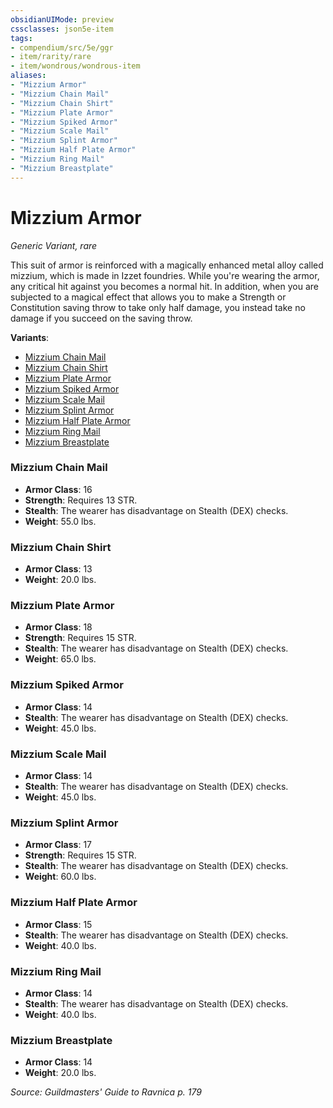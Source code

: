 ```yaml
---
obsidianUIMode: preview
cssclasses: json5e-item
tags:
- compendium/src/5e/ggr
- item/rarity/rare
- item/wondrous/wondrous-item
aliases: 
- "Mizzium Armor"
- "Mizzium Chain Mail"
- "Mizzium Chain Shirt"
- "Mizzium Plate Armor"
- "Mizzium Spiked Armor"
- "Mizzium Scale Mail"
- "Mizzium Splint Armor"
- "Mizzium Half Plate Armor"
- "Mizzium Ring Mail"
- "Mizzium Breastplate"
---
```

# Mizzium Armor
*Generic Variant, rare*  


This suit of armor is reinforced with a magically enhanced metal alloy called mizzium, which is made in Izzet foundries. While you're wearing the armor, any critical hit against you becomes a normal hit. In addition, when you are subjected to a magical effect that allows you to make a Strength or Constitution saving throw to take only half damage, you instead take no damage if you succeed on the saving throw.

**Variants**:
- [Mizzium Chain Mail](#Mizzium%20Chain%20Mail)
- [Mizzium Chain Shirt](#Mizzium%20Chain%20Shirt)
- [Mizzium Plate Armor](#Mizzium%20Plate%20Armor)
- [Mizzium Spiked Armor](#Mizzium%20Spiked%20Armor)
- [Mizzium Scale Mail](#Mizzium%20Scale%20Mail)
- [Mizzium Splint Armor](#Mizzium%20Splint%20Armor)
- [Mizzium Half Plate Armor](#Mizzium%20Half%20Plate%20Armor)
- [Mizzium Ring Mail](#Mizzium%20Ring%20Mail)
- [Mizzium Breastplate](#Mizzium%20Breastplate)

### Mizzium Chain Mail

- **Armor Class**: 16
- **Strength**: Requires 13 STR.
- **Stealth**: The wearer has disadvantage on Stealth (DEX) checks.
- **Weight**: 55.0 lbs.

### Mizzium Chain Shirt

- **Armor Class**: 13
- **Weight**: 20.0 lbs.

### Mizzium Plate Armor

- **Armor Class**: 18
- **Strength**: Requires 15 STR.
- **Stealth**: The wearer has disadvantage on Stealth (DEX) checks.
- **Weight**: 65.0 lbs.

### Mizzium Spiked Armor

- **Armor Class**: 14
- **Stealth**: The wearer has disadvantage on Stealth (DEX) checks.
- **Weight**: 45.0 lbs.

### Mizzium Scale Mail

- **Armor Class**: 14
- **Stealth**: The wearer has disadvantage on Stealth (DEX) checks.
- **Weight**: 45.0 lbs.

### Mizzium Splint Armor

- **Armor Class**: 17
- **Strength**: Requires 15 STR.
- **Stealth**: The wearer has disadvantage on Stealth (DEX) checks.
- **Weight**: 60.0 lbs.

### Mizzium Half Plate Armor

- **Armor Class**: 15
- **Stealth**: The wearer has disadvantage on Stealth (DEX) checks.
- **Weight**: 40.0 lbs.

### Mizzium Ring Mail

- **Armor Class**: 14
- **Stealth**: The wearer has disadvantage on Stealth (DEX) checks.
- **Weight**: 40.0 lbs.

### Mizzium Breastplate

- **Armor Class**: 14
- **Weight**: 20.0 lbs.


*Source: Guildmasters' Guide to Ravnica p. 179*